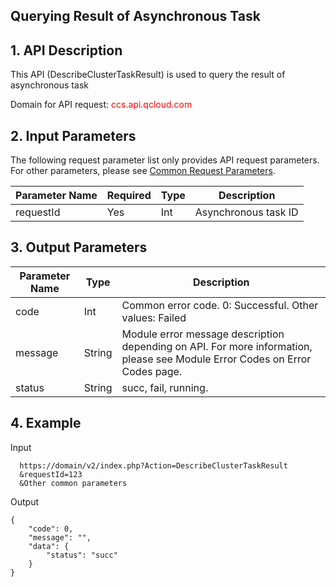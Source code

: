 ## Querying Result of Asynchronous Task
## 1. API Description
 
This API (DescribeClusterTaskResult) is used to query the result of asynchronous task

Domain for API request: <font style="color:red">ccs.api.qcloud.com</font>


## 2. Input Parameters

The following request parameter list only provides API request parameters. For other parameters, please see [Common Request Parameters](https://cloud.tencent.com/document/api/457/9463).

| Parameter Name | Required | Type | Description |
|---------|---------|---------|---------|
| requestId   | Yes    | Int | Asynchronous task ID |


## 3. Output Parameters
 
| Parameter Name | Type | Description |
|---------|---------|---------|
| code | Int | Common error code. 0: Successful. Other values: Failed |
| message | String | Module error message description depending on API. For more information, please see Module Error Codes on Error Codes page. |
| status | String | succ, fail, running. |



## 4. Example
Input

```
  https://domain/v2/index.php?Action=DescribeClusterTaskResult
  &requestId=123
  &Other common parameters
```
Output

```
{
    "code": 0,
    "message": "",
    "data": {
        "status": "succ"
    }
}
```

